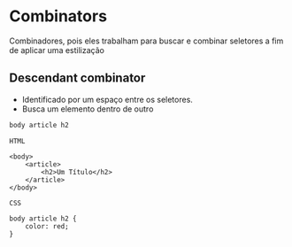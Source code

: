 # Combinators

Combinadores, pois eles trabalham para buscar e combinar seletores a fim de
aplicar uma estilização

## Descendant combinator

* Identificado por um espaço entre os seletores.
* Busca um elemento dentro de outro

```css
body article h2
```


```
HTML

<body>
	<article>
		<h2>Um Título</h2>
	</article>
</body>

CSS

body article h2 {
	color: red;
}
```
